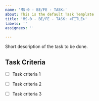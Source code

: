 ```yaml
---
name: 'MS-0 - BE/FE - TASK:'
about: This is the default Task Template
title: 'MS-0 - BE/FE - TASK: <TITLE>'
labels: ''
assignees: ''

---
```


Short description of the task to be done.

## Task Criteria

- [ ] Task criteria 1

- [ ] Task criteria 2

- [ ] Task criteria 3

